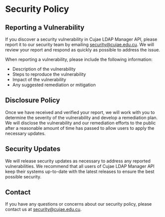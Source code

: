 # Security Policy

## Reporting a Vulnerability

If you discover a security vulnerability in Cujae LDAP Manager API, please report it to our security team by emailing security@cujae.edu.cu. We will review your report and respond as quickly as possible to address the issue.

When reporting a vulnerability, please include the following information:

- Description of the vulnerability
- Steps to reproduce the vulnerability
- Impact of the vulnerability
- Any suggested remediation or mitigation

## Disclosure Policy

Once we have received and verified your report, we will work with you to determine the severity of the vulnerability and develop a remediation plan. We will disclose the vulnerability and our remediation efforts to the public after a reasonable amount of time has passed to allow users to apply the necessary updates.

## Security Updates

We will release security updates as necessary to address any reported vulnerabilities. We recommend that all users of Cujae LDAP Manager API keep their systems up-to-date with the latest releases to ensure the best possible security. 

## Contact

If you have any questions or concerns about our security policy, please contact us at security@cujae.edu.cu.
